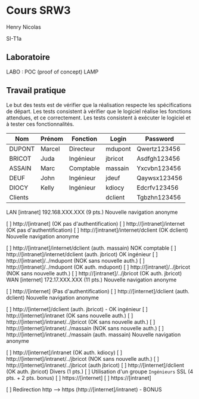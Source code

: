 # Cours SRW3

Henry Nicolas

SI-T1a

## Laboratoire

LABO : POC (proof of concept) LAMP

## Travail pratique

Le but des tests est de vérifier que la réalisation respecte les spécifications de départ. Les tests consistent à vérifier que le logiciel réalise les fonctions attendues, et ce correctement. Les tests consistent à exécuter le logiciel et à tester ces fonctionnalités.

| Nom     | Prénom | Fonction  | Login   | Password     |
|---------|--------|-----------|---------|--------------|
| DUPONT  | Marcel | Directeur | mdupont | Qwertz123456 |
| BRICOT  | Juda   | Ingénieur | jbricot | Asdfgh123456 |
| ASSAIN  | Marc   | Comptable | massain | Yxcvbn123456 |
| DEUF    | John   | Ingénieur | jdeuf   | Qaywsx123456 |
| DIOCY   | Kelly  | Ingénieur | kdiocy  | Edcrfv123456 |
| Clients |        |           | dclient | Tgbzhn123456 |
LAN [intranet] 192.168.XXX.XXX (9 pts.)
Nouvelle navigation anonyme

[ ] http://[intranet] (OK pas d'authentification)
[ ] http://[intranet]/internet (OK pas d'authentification)
[ ] http://[intranet]/internet/dclient (OK dclient)
Nouvelle navigation anonyme

[ ] http://[intranet]/internet/dclient (auth. massain) NOK comptable
[ ] http://[intranet]/internet/dclient (auth. jbricot) OK ingénieur
[ ] http://[intranet]/../mdupont (NOK sans nouvelle auth.)
[ ] http://[intranet]/../mdupont (OK auth. mdupont)
[ ] http://[intranet]/../jbricot (NOK sans nouvelle auth.)
[ ] http://[intranet]/../jbricot (OK auth. jbricot)
WAN [internet] 172.17.XXX.XXX (11 pts.)
Nouvelle navigation anonyme

[ ] http://[internet] (Pas d'authentification)
[ ] http://[internet]/dclient (auth. dclient)
Nouvelle navigation anonyme

[ ] http://[internet]/dclient (auth. jbricot) - OK ingénieur
[ ] http://[internet]/intranet (OK sans nouvelle auth.)
[ ] http://[internet]/intranet/../jbricot (OK sans nouvelle auth.)
[ ] http://[internet]/intranet/../massain (NOK sans nouvelle auth.)
[ ] http://[internet]/intranet/../massain (auth. massain)
Nouvelle navigation anonyme

[ ] http://[internet]/intranet (OK auth. kdiocy)
[ ] http://[internet]/intranet/../jbricot (NOK sans nouvelle auth.)
[ ] http://[internet]/intranet/../jbricot (auth jbricot)
[ ] http://[internet]/dclient (OK auth. jbricot)
Divers (1 pts.)
[ ] Utilisation d'un groupe `Ingénieurs`
SSL (4 pts. + 2 pts. bonus)
[ ] https://[internet]
[ ] https://[intranet]

[ ] Redirection http --> https (http://[internet]/intranet) - BONUS